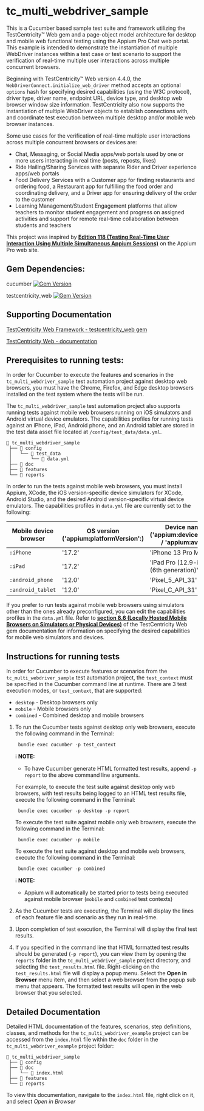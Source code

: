 # tc_multi_webdriver_sample

This is a Cucumber based sample test suite and framework utilizing the TestCentricity™ Web gem and a page-object model
architecture for desktop and mobile web functional testing using the Appium Pro Chat web portal. This example is intended
to demonstrate the instantiation of multiple WebDriver instances within a test case or test scenario to support the
verification of real-time multiple user interactions across multiple concurrent browsers.

Beginning with TestCentricity™ Web version 4.4.0, the `WebDriverConnect.initialize_web_driver` method accepts
an optional `options` hash for specifying desired capabilities (using the W3C protocol), driver type, driver name, endpoint
URL, device type, and desktop web browser window size information. TestCentricity also now supports the instantiation of
multiple WebDriver objects to establish connections with, and coordinate test execution between multiple desktop and/or
mobile web browser instances.

Some use cases for the verification of real-time multiple user interactions across multiple concurrent browsers or devices are:
- Chat, Messaging, or Social Media apps/web portals used by one or more users interacting in real time (posts, reposts, likes)
- Ride Hailing/Sharing Services with separate Rider and Driver experience apps/web portals
- Food Delivery Services with a Customer app for finding restaurants and ordering food, a Restaurant app for fulfilling
  the food order and coordinating delivery, and a Driver app for ensuring delivery of the order to the customer
- Learning Management/Student Engagement platforms that allow teachers to monitor student engagement and progress on assigned
  activities and support for remote real-time collaboration between students and teachers

This project was inspired by [**Edition 118 (Testing Real-Time User Interaction Using Multiple Simultaneous Appium Sessions)**](https://appiumpro.com/editions/118-testing-real-time-user-interaction-using-multiple-simultaneous-appium-sessions)
on the Appium Pro web site.


## Gem Dependencies:

cucumber  [![Gem Version](https://badge.fury.io/rb/cucumber.svg)](https://badge.fury.io/rb/cucumber)

testcentricity_web  [![Gem Version](https://badge.fury.io/rb/testcentricity_web.svg)](https://badge.fury.io/rb/testcentricity_web)


## Supporting Documentation

[TestCentricity Web Framework - testcentricity_web gem](https://rubygems.org/gems/testcentricity_web)

[TestCentricity Web - documentation](http://www.rubydoc.info/gems/testcentricity_web/)


## Prerequisites to running tests:

In order for Cucumber to execute the features and scenarios in the `tc_multi_webdriver_sample` test automation project
against desktop web browsers, you must have the Chrome, Firefox, and Edge desktop browsers installed on the test system
where the tests will be run.

The `tc_multi_webdriver_sample` test automation project also supports running tests against mobile web browsers running
on iOS simulators and Android virtual device emulators. The capabilities profiles for running tests against an iPhone,
iPad, Android phone, and an Android tablet are stored in the test data asset file located at `/config/test_data/data.yml`.

    📁 tc_multi_webdriver_sample
     ├── 📁 config
     │   └── 📁 test_data
     │       └── 📄 data.yml
     ├── 📁 doc
     ├── 📁 features
     └── 📁 reports

In order to run the tests against mobile web browsers, you must install Appium, XCode, the iOS version-specific device
simulators for XCode, Android Studio, and the desired Android version-specific virtual device emulators. The capabilities
profiles in `data.yml` file are currently set to the following:

| Mobile device browser | OS version ('appium:platformVersion':) | Device name ('appium:deviceName': / 'appium:avd':) |
|-----------------------|----------------------------------------|----------------------------------------------------|
| `:iPhone`             | '17.2'                                 | 'iPhone 13 Pro Max'                                |
| `:iPad`               | '17.2'                                 | 'iPad Pro (12.9-inch) (6th generation)'            |
| `:android_phone`      | '12.0'                                 | 'Pixel_5_API_31'                                   |
| `:android_tablet`     | '12.0'                                 | 'Pixel_C_API_31'                                   |

If you prefer to run tests against mobile web browsers using simulators other than the ones already preconfigured, you can
edit the capabilities profiles in the `data.yml` file. Refer to [**section 8.6 (Locally Hosted Mobile Browsers on Simulators or Physical Devices)**](https://www.rubydoc.info/gems/testcentricity_web#locally-hosted-mobile-browsers-on-simulators-or-physical-devices)
of the TestCentricity Web gem documentation for information on specifying the desired capabilities for mobile web simulators
and devices.


## Instructions for running tests

In order for Cucumber to execute features or scenarios from the `tc_multi_webdriver_sample` test automation project, the
`test_context` must be specified in the Cucumber command line at runtime. There are 3 test execution modes, or `test_context`,
that are supported:
  * `desktop`  - Desktop browsers only
  * `mobile`   - Mobile browsers only
  * `combined` - Combined desktop and mobile browsers

1. To run the Cucumber tests against desktop only web browsers, execute the following command in the Terminal:

        bundle exec cucumber -p test_context

   ℹ️ **NOTE:**
    * To have Cucumber generate HTML formatted test results, append `-p report` to the above command line arguments.

   For example, to execute the test suite against desktop only web browsers, with test results being logged to an HTML test
   results file, execute the following command in the Terminal:

        bundle exec cucumber -p desktop -p report

   To execute the test suite against mobile only web browsers, execute the following command in the Terminal:

        bundle exec cucumber -p mobile

   To execute the test suite against desktop and mobile web browsers, execute the following command in the Terminal:

        bundle exec cucumber -p combined

   ℹ️ **NOTE:**
    * Appium will automatically be started prior to tests being executed against mobile browser (`mobile` and `combined`
      test contexts)

2. As the Cucumber tests are executing, the Terminal will display the lines of each feature file and scenario as they run
   in real-time.

3. Upon completion of test execution, the Terminal will display the final test results.

4. If you specified in the command line that HTML formatted test results should be generated (`-p report`), you can view 
   them by opening the `reports` folder in the `tc_multi_webdriver_sample` project directory, and selecting the `test_results.html`
   file. Right-clicking on the `test_results.html` file will display a popup menu. Select the **Open in Browser** menu
   item, and then select a web browser from the popup sub menu that appears. The formatted test results will open in the
   web browser that you selected.


## Detailed Documentation

Detailed HTML documentation of the features, scenarios, step definitions, classes, and methods for the `tc_multi_webdriver_example`
project can be accessed from the `index.html` file within the `doc` folder in the `tc_multi_webdriver_example` project folder:

    📁 tc_multi_webdriver_sample
     ├── 📁 config
     ├── 📁 doc
     │   └── 📄 index.html
     ├── 📁 features
     └── 📁 reports

To view this documentation, navigate to the `index.html` file, right click on it, and select *Open in Browser*
